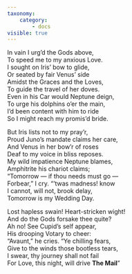 ```yaml
---
taxonomy:
    category:
        - docs
visible: true
---
```


In vain I urg’d the Gods above,  
To speed me to my anxious Love.  
I sought on Iris’ bow to glide,  
Or seated by fair Venus’ side  
Amidst the Graces and the Loves,  
To guide the travel of her doves.  
Even in his Car would Neptune deign,  
To urge his dolphins o’er the main,  
I’d been content with him to ride  
So I might reach my promis’d bride.  
  
But Iris lists not to my pray’r,  
Proud Juno’s mandate claims her care,  
And Venus in her bow’r of roses  
Deaf to my voice in bliss reposes.  
My wild impatience Neptune blames,  
Amphitrite his chariot claims;  
“Tomorrow — if thou needs must go —  
Forbear,” I cry. “’twas madness! know  
I cannot, will not, brook delay,  
Tomorrow is my Wedding Day.  
  
Lost hapless swain! Heart-stricken wight!  
And do the Gods forsake thee quite?  
Ah no! See Cupid’s self appear,  
His drooping Votary to cheer:  
“Avaunt,” he cries. “Ye chilling fears,  
Give to the winds those bootless tears,  
I swear, thy journey shall not fail  
For Love, this night, will drive **The Mail**”